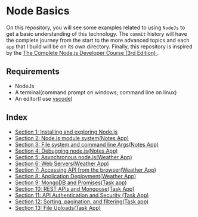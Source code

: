 # Node Basics

On this repository, you will see some examples related to using `NodeJs` to get a basic understanding of this technology. The `commit` history will have the complete journey from the start to the more advanced topics and each `app` that I build will be on its own directory. Finally, this repository is inspired by the [The Complete Node.js Developer Course (3rd Edition)
](https://www.udemy.com/course/the-complete-nodejs-developer-course-2/).

## Requirements

- NodeJs
- A terminal(command prompt on windows; command line on linux)
- An editor(I use [vscode](https://code.visualstudio.com/))


## Index

- [Section 1: Installing and exploring Node.js](https://github.com/oscarpolanco/node-basics/tree/master/section_text/section_1)
- [Section 2: Node.js module system(Notes App)](https://github.com/oscarpolanco/node-basics/tree/master/section_text/section_2)
- [Section 3: File system and command line Args(Notes App)](https://github.com/oscarpolanco/node-basics/tree/master/section_text/section_3)
- [Section 4: Debugging node.js(Notes App)](https://github.com/oscarpolanco/node-basics/tree/master/section_text/section_4)
- [Section 5: Asynchronous node.js(Weather App)](https://github.com/oscarpolanco/node-basics/tree/master/section_text/section_5)
- [Section 6: Web Servers(Weather App)](https://github.com/oscarpolanco/node-basics/tree/master/section_text/section_6)
- [Section 7: Accessing API from the browser(Weather App)](https://github.com/oscarpolanco/node-basics/tree/master/section_text/section_7)
- [Section 8: Application Deployment(Weather App)](https://github.com/oscarpolanco/node-basics/tree/master/section_text/section_8)
- [Section 9: MongoDB and Promises(Task app)](https://github.com/oscarpolanco/node-basics/tree/master/section_text/section_9)
- [Section 10: REST APIs and Mongoose(Task App)](https://github.com/oscarpolanco/node-basics/tree/master/section_text/section_10)
- [Section 11: API Authentication and Security (Task App)](https://github.com/oscarpolanco/node-basics/tree/master/section_text/section_11)
- [Section 12: Sorting, pagination, and filtering(Task app)](https://github.com/oscarpolanco/node-basics/tree/master/section_text/section_12)
- [Section 13: File Uploads(Task App)](https://github.com/oscarpolanco/node-basics/tree/master/section_text/section_13)
